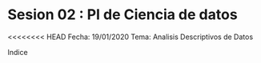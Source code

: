 # Sesion 02 : PI de Ciencia de datos

<<<<<<<< HEAD
Fecha: 19/01/2020
Tema: Analisis Descriptivos de Datos

Indice
>>>>>> 